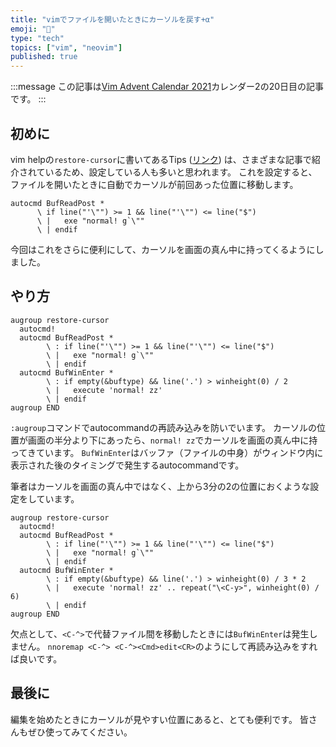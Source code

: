 ```yaml
---
title: "vimでファイルを開いたときにカーソルを戻す+α"
emoji: "🥌"
type: "tech"
topics: ["vim", "neovim"]
published: true
---
```


:::message
この記事は[Vim Advent Calendar 2021](https://qiita.com/advent-calendar/2021/vim)カレンダー2の20日目の記事です。
:::

## 初めに

vim helpの`restore-cursor`に書いてあるTips ([リンク](https://vim-jp.org/vimdoc-ja/usr_05.html#restore-cursor)) は、さまざまな記事で紹介されているため、設定している人も多いと思われます。
これを設定すると、ファイルを開いたときに自動でカーソルが前回あった位置に移動します。

```vim
autocmd BufReadPost *
      \ if line("'\"") >= 1 && line("'\"") <= line("$")
      \ |   exe "normal! g`\""
      \ | endif
```
今回はこれをさらに便利にして、カーソルを画面の真ん中に持ってくるようにしました。

## やり方

```vim
augroup restore-cursor
  autocmd!
  autocmd BufReadPost *
        \ : if line("'\"") >= 1 && line("'\"") <= line("$")
        \ |   exe "normal! g`\""
        \ | endif
  autocmd BufWinEnter *
        \ : if empty(&buftype) && line('.') > winheight(0) / 2
        \ |   execute 'normal! zz'
        \ | endif
augroup END
```

`:augroup`コマンドでautocommandの再読み込みを防いでいます。
カーソルの位置が画面の半分より下にあったら、`normal! zz`でカーソルを画面の真ん中に持ってきています。
`BufWinEnter`はバッファ（ファイルの中身）がウィンドウ内に表示された後のタイミングで発生するautocommandです。

筆者はカーソルを画面の真ん中ではなく、上から3分の2の位置におくような設定をしています。

```vim
augroup restore-cursor
  autocmd!
  autocmd BufReadPost *
        \ : if line("'\"") >= 1 && line("'\"") <= line("$")
        \ |   exe "normal! g`\""
        \ | endif
  autocmd BufWinEnter *
        \ : if empty(&buftype) && line('.') > winheight(0) / 3 * 2
        \ |   execute 'normal! zz' .. repeat("\<C-y>", winheight(0) / 6)
        \ | endif
augroup END
```

欠点として、`<C-^>`で代替ファイル間を移動したときには`BufWinEnter`は発生しません。
`nnoremap <C-^> <C-^><Cmd>edit<CR>`のようにして再読み込みをすれば良いです。

## 最後に

編集を始めたときにカーソルが見やすい位置にあると、とても便利です。
皆さんもぜひ使ってみてください。

